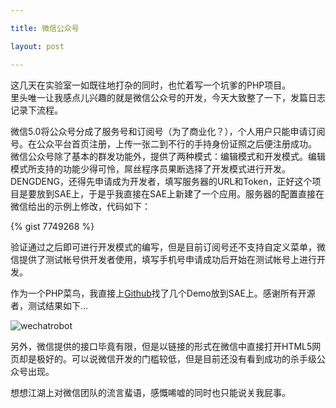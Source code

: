 ```yaml
---

title: 微信公众号

layout: post

---
```

这几天在实验室一如既往地打杂的同时，也忙着写一个坑爹的PHP项目。  
里头唯一让我感点儿兴趣的就是微信公众号的开发，今天大致整了一下，发篇日志记录下流程。

微信5.0将公众号分成了服务号和订阅号（为了商业化？），个人用户只能申请订阅号。在公众平台首页注册，上传一张二到不行的手持身份证照之后便注册成功。
微信公众号除了基本的群发功能外，提供了两种模式：编辑模式和开发模式。编辑模式所支持的功能少得可怜，屌丝程序员果断选择了开发模式进行开发。  
DENGDENG，还得先申请成为开发者，填写服务器的URL和Token，正好这个项目是要放到SAE上，于是乎我直接在SAE上新建了一个应用。服务器的配置直接在微信给出的示例上修改，代码如下：

{% gist 7749268 %}

验证通过之后即可进行开发模式的编写，但是目前订阅号还不支持自定义菜单，微信提供了测试帐号供开发者使用，填写手机号申请成功后开始在测试帐号上进行开发。

作为一个PHP菜鸟，我直接上[Github](http://github.com/)找了几个Demo放到SAE上。感谢所有开源者，测试结果如下...

![wechatrobot](https://dl.dropboxusercontent.com/u/36470533/Photos/wechatrobot.jpg)

另外，微信提供的接口毕竟有限，但是以链接的形式在微信中直接打开HTML5网页却是极好的。可以说微信开发的门槛较低，但是目前还没有看到成功的杀手级公众号出现。

想想江湖上对微信团队的流言蜚语，感慨唏嘘的同时也只能说关我屁事。